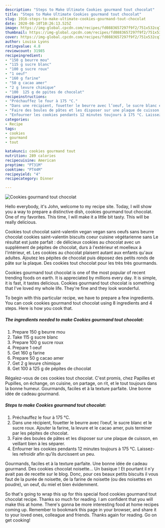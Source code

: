 ```yaml
---
description: "Steps to Make Ultimate Cookies gourmand tout chocolat"
title: "Steps to Make Ultimate Cookies gourmand tout chocolat"
slug: 1916-steps-to-make-ultimate-cookies-gourmand-tout-chocolat
date: 2020-08-10T10:26:13.525Z
image: https://img-global.cpcdn.com/recipes/fd0883657297f9f2/751x532cq70/cookies-gourmand-tout-chocolat-photo-principale-de-la-recette.jpg
thumbnail: https://img-global.cpcdn.com/recipes/fd0883657297f9f2/751x532cq70/cookies-gourmand-tout-chocolat-photo-principale-de-la-recette.jpg
cover: https://img-global.cpcdn.com/recipes/fd0883657297f9f2/751x532cq70/cookies-gourmand-tout-chocolat-photo-principale-de-la-recette.jpg
author: Louisa Lyons
ratingvalue: 4.8
reviewcount: 31985
recipeingredient:
- "150 g beurre mou"
- "115 g sucre blanc"
- "100 g sucre roux"
- "1 oeuf"
- "160 g farine"
- "50 g cacao amer"
- "2 g levure chimique"
- "100  125 g de ppites de chocolat"
recipeinstructions:
- "Préchauffez le four à 175 °C."
- "Dans une récipient, fouetter le beurre avec l’oeuf, le sucre blanc et le sucre roux. Ajouter la farine, la levure et le cacao amer, puis terminer par les pépites de chocolat."
- "Faire des boules de pâtes et les disposer sur une plaque de cuisson, en veillant bien à les séparer."
- "Enfourner les cookies pendants 12 minutes toujours à 175 °C. Laissez-les refroidir afin qu’ils durcissent un peu."
categories:
- Recipe
tags:
- cookies
- gourmand
- tout

katakunci: cookies gourmand tout 
nutrition: 289 calories
recipecuisine: American
preptime: "PT31M"
cooktime: "PT44M"
recipeyield: "4"
recipecategory: Dinner

---
```



![Cookies gourmand tout chocolat](https://img-global.cpcdn.com/recipes/fd0883657297f9f2/751x532cq70/cookies-gourmand-tout-chocolat-photo-principale-de-la-recette.jpg)

Hello everybody, it's John, welcome to my recipe site. Today, I will show you a way to prepare a distinctive dish, cookies gourmand tout chocolat. One of my favorites. This time, I will make it a little bit tasty. This will be really delicious.

Cookies tout chocolat saint-valentin vegan vegan sans oeufs sans beurre chocolat cookies saint-valentin biscuits coeur cuisine végétarienne sans Le résultat est juste parfait : de délicieux cookies au chocolat avec un supplément de pépites de chocolat, durs à l&#39;extérieur et moelleux à l&#39;intérieur, et. Les cookies au chocolat plaisent autant aux enfants qu&#39;aux adultes. Ajoutez les pépites de chocolat puis déposez des petits ronds de pâte sur la plaque. Des cookies tout chocolat pour les très très gourmands.

Cookies gourmand tout chocolat is one of the most popular of recent trending foods on earth. It is appreciated by millions every day. It is simple, it is fast, it tastes delicious. Cookies gourmand tout chocolat is something that I've loved my whole life. They're fine and they look wonderful.


To begin with this particular recipe, we have to prepare a few ingredients. You can cook cookies gourmand tout chocolat using 8 ingredients and 4 steps. Here is how you cook that.

<!--inarticleads1-->

##### The ingredients needed to make Cookies gourmand tout chocolat:

1. Prepare 150 g beurre mou
1. Take 115 g sucre blanc
1. Prepare 100 g sucre roux
1. Prepare 1 oeuf
1. Get 160 g farine
1. Prepare 50 g cacao amer
1. Get 2 g levure chimique
1. Get 100 à 125 g de pépites de chocolat


Régalez-vous de ces cookies tout chocolat. C&#39;est promis, chez Papilles et Pupilles, on échange, on cuisine, on partage, on rit, et le tout toujours dans la bonne humeur. Gourmands, faciles et à la texture parfaite. Une bonne idée de cadeau gourmand. 

<!--inarticleads2-->

##### Steps to make Cookies gourmand tout chocolat:

1. Préchauffez le four à 175 °C.
1. Dans une récipient, fouetter le beurre avec l’oeuf, le sucre blanc et le sucre roux. Ajouter la farine, la levure et le cacao amer, puis terminer par les pépites de chocolat.
1. Faire des boules de pâtes et les disposer sur une plaque de cuisson, en veillant bien à les séparer.
1. Enfourner les cookies pendants 12 minutes toujours à 175 °C. Laissez-les refroidir afin qu’ils durcissent un peu.


Gourmands, faciles et à la texture parfaite. Une bonne idée de cadeau gourmand. Des cookies chocolat noisette… Un basique ! Et pourtant il n&#39;y avait pas de recette sur le blog. Donc, pour ces beaux petits biscuits il vous faut de la purée de noisette, de la farine de noisette (ou des noisettes en poudre), un oeuf, du miel et bien évidemment. 

So that's going to wrap this up for this special food cookies gourmand tout chocolat recipe. Thanks so much for reading. I am confident that you will make this at home. There's gonna be more interesting food at home recipes coming up. Remember to bookmark this page in your browser, and share it to your loved ones, colleague and friends. Thanks again for reading. Go on get cooking!
